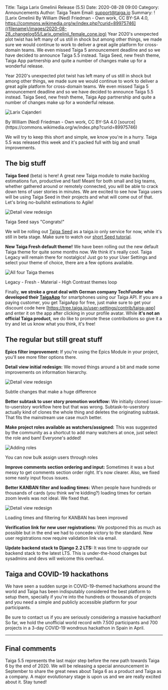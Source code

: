 Title: Taiga Larix Gmelinii Release (5.5)
Date: 2020-08-28 09:00
Category: Announcements
Author: Taiga Team
Email: support@taiga.io
Summary: ![Larix Gmelinii By William (Ned) Friedman - Own work, CC BY-SA 4.0, https://commons.wikimedia.org/w/index.php?curid=89975746]({filename}/images/2020-08-28_changelog55/Larix_gmelinii_female_cone.jpg) Year 2020's unexpected plot twist has left many of us still in shock but among other things, we made sure we would continue to work to deliver a great agile platform for cross-domain teams. We even missed Taiga 5 announcement deadline and so we have decided to announce Taiga 5.5 instead. Taiga Seed, new fresh theme, Taiga App partnership and quite a number of changes make up for a wonderful release.

Year 2020's unexpected plot twist has left many of us still in shock but among other things, we made sure we would continue to work to deliver a great agile platform for cross-domain teams. We even missed Taiga 5 announcement deadline and so we have decided to announce Taiga 5.5 instead. Taiga Seed, new fresh theme, Taiga App partnership and quite a number of changes make up for a wonderful release.

![Larix Cajanderi]({filename}/images/2020-08-28_changelog55/Larix_gmelinii_female_cone.jpg)
<figcaption>By William (Ned) Friedman - Own work, CC BY-SA 4.0 [source](https://commons.wikimedia.org/w/index.php?curid=89975746)</figcaption>

We will try to keep this short and simple, we know you're in a hurry. Taiga 5.5 was released this week and it's packed full with big and small improvements.

## The big stuff

**Taiga Seed** (beta) is here! A great new Taiga module to make backlog estimations fun, productive and fast! Meant for both small and big teams, whether gathered around or remotely connected, you will be able to crack down tens of user stories in minutes. We are excited to see how Taiga users will be using Taiga Seed in their projects and what will come out of that. Let's bring no-bullshit estimations to Agile!

![Detail view redesign]({filename}/images/2020-08-28_changelog55/seed.jpg)
<figcaption>Taiga Seed says "Congrats!"</<figcaption>

We will be rolling out [Taiga Seed](https://seed.taiga.io) as a taiga.io only service for now, while it's still in beta stage. Make sure to watch our [short Seed tutorial](https://www.youtube.com/watch?v=HLzp0dpbnH4).

**New Taiga Fresh default theme!** We have been rolling out the new default Taiga theme for quite some months now. We think it's really cool. Taiga Legacy will remain there for nostalgics! Just go to your User Settings and select your theme of choice, there are a few options available.

![All four Taiga themes]({filename}/images/2020-08-28_changelog55/themes.gif)
<figcaption>Legacy - Fresh - Material - High Contrast themes loop</<figcaption>

Finally, **we stroke a great deal with German company TechFunder who developed their [TaigaApp](http://www.taigaapp.com/)** for smartphones using our Taiga API. If you are a paying customer, you get TaigaApp for free, just make sure to get your discount code here [https://tree.taiga.io/user-settings/contrib/taiga-app] and enter it on the app after clicking in your profile avatar. While **it's not an official Taiga product**, we do like to promote these contributions so give it a try and let us know what you think, it's free!

## The regular but still great stuff

**Epics filter improvement:** If you're using the Epics Module in your project, you'll see more filter options there.

**Detail view initial redesign:** We moved things around a bit and made some improvements on information hierarchy.

![Detail view redesign]({filename}/images/2020-08-28_changelog55/detail_userstory_view.jpg)
<figcaption>Subtle changes that make a huge difference</<figcaption>

**Better subtask to user story promotion workflow:** We initially cloned issue-to-userstory workflow here but that was wrong. Subtask-to-userstory actually kind of clones the whole thing and deletes the originating subtask. That fits the mainstream use case much better.


**Make project roles available as watchers/assigned:** This was suggested by the community as a shortcut to add many watchers at once, just select the role and bam! Everyone's added!

![Adding roles]({filename}/images/2020-08-28_changelog55/taiga_select_assigned_user.gif)
<figcaption>You can now bulk assign users through roles</<figcaption>

**Improve comments section ordering and input:** Sometimes it was a but messy to get comments section order right. It's now clearer. Also, we fixed some nasty input focus issues.


**Better KANBAN filter and loading times:** When people have hundreds or thousands of cards (you think we're kidding?) loading times for certain zoom levels was not ideal. We fixed that.

![Detail view redesign]({filename}/images/2020-08-28_changelog55/taiga_filters_kanban.jpg)
<figcaption>Loading times and filtering for KANBAN has been improved</figcaption>

**Verification link for new user registrations:** We postponed this as much as possible but in the end we had to concede victory to the standard. New user registrations now require validation link via email.

**Update backend stack to Django 2.2 LTS:** It was time to upgrade our backend stack to the latest LTS. This is under-the-hood changes but sysadmins and devs will welcome this overhaul.

## Taiga and COVID-19 hackathons

We have seen a sudden surge in COVID-19-themed hackathons around the world and Taiga has been indisputably considered the best platform to setup them, specially if you're into the hundreds or thousands of projects and you need a simple and publicly accessible platform for your participants.

Be sure to contact us if you are seriously considering a massive hackathon! So far, we hold the unofficial world record with 7.500 participants and 700 projects in a 3-day COVID-19 wondrous hackathon in Spain in April.

--------------------------------------------------------------------------------

## Final comments

Taiga 5.5 represents the last major step before the new path towards Taiga 6 by the end of 2020. We will be releasing a special announcement in September to share the great news about Taiga 6 as a product and Taiga as a company. A major evolutionary stage is upon us and we are really excited about it. Stay tuned!
